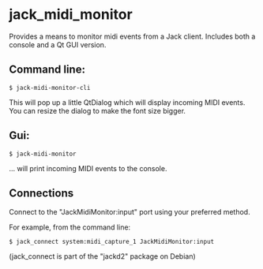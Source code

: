 # jack_midi_monitor

Provides a means to monitor midi events from a Jack client.
Includes both a console and a Qt GUI version.

## Command line:

	$ jack-midi-monitor-cli

This will pop up a little QtDialog which will display incoming MIDI events.
You can resize the dialog to make the font size bigger.

## Gui:

	$ jack-midi-monitor

... will print incoming MIDI events to the console.

## Connections

Connect to the "JackMidiMonitor:input" port using your preferred method.

For example, from the command line:

	$ jack_connect system:midi_capture_1 JackMidiMonitor:input

(jack_connect is part of the "jackd2" package on Debian)
